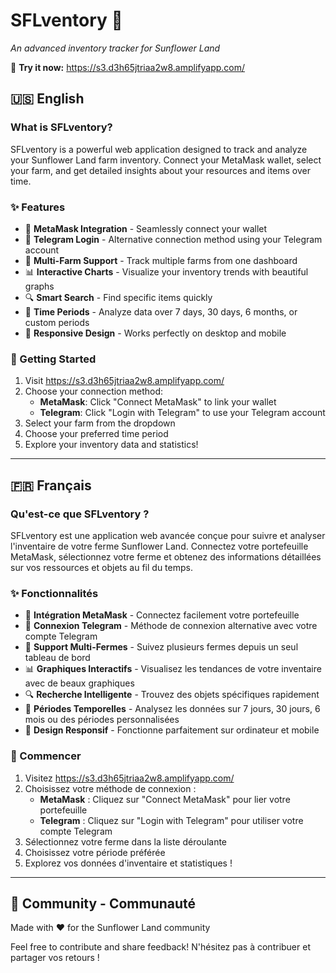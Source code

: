 # SFLventory 🌻

*An advanced inventory tracker for Sunflower Land*

🔗 **Try it now:** https://s3.d3h65jtriaa2w8.amplifyapp.com/

## 🇺🇸 English

### What is SFLventory?

SFLventory is a powerful web application designed to track and analyze your Sunflower Land farm inventory. Connect your MetaMask wallet, select your farm, and get detailed insights about your resources and items over time.

### ✨ Features

- 🔗 **MetaMask Integration** - Seamlessly connect your wallet
- 🤖 **Telegram Login** - Alternative connection method using your Telegram account
- 🏡 **Multi-Farm Support** - Track multiple farms from one dashboard
- 📊 **Interactive Charts** - Visualize your inventory trends with beautiful graphs
- 🔍 **Smart Search** - Find specific items quickly
- 📅 **Time Periods** - Analyze data over 7 days, 30 days, 6 months, or custom periods
- 📱 **Responsive Design** - Works perfectly on desktop and mobile

### 🚀 Getting Started

1. Visit https://s3.d3h65jtriaa2w8.amplifyapp.com/
2. Choose your connection method:
   - **MetaMask**: Click "Connect MetaMask" to link your wallet
   - **Telegram**: Click "Login with Telegram" to use your Telegram account
3. Select your farm from the dropdown
4. Choose your preferred time period
5. Explore your inventory data and statistics!

---

## 🇫🇷 Français

### Qu'est-ce que SFLventory ?

SFLventory est une application web avancée conçue pour suivre et analyser l'inventaire de votre ferme Sunflower Land. Connectez votre portefeuille MetaMask, sélectionnez votre ferme et obtenez des informations détaillées sur vos ressources et objets au fil du temps.

### ✨ Fonctionnalités

- 🔗 **Intégration MetaMask** - Connectez facilement votre portefeuille
- 🤖 **Connexion Telegram** - Méthode de connexion alternative avec votre compte Telegram
- 🏡 **Support Multi-Fermes** - Suivez plusieurs fermes depuis un seul tableau de bord
- 📊 **Graphiques Interactifs** - Visualisez les tendances de votre inventaire avec de beaux graphiques
- 🔍 **Recherche Intelligente** - Trouvez des objets spécifiques rapidement
- 📅 **Périodes Temporelles** - Analysez les données sur 7 jours, 30 jours, 6 mois ou des périodes personnalisées
- 📱 **Design Responsif** - Fonctionne parfaitement sur ordinateur et mobile

### 🚀 Commencer

1. Visitez https://s3.d3h65jtriaa2w8.amplifyapp.com/
2. Choisissez votre méthode de connexion :
   - **MetaMask** : Cliquez sur "Connect MetaMask" pour lier votre portefeuille
   - **Telegram** : Cliquez sur "Login with Telegram" pour utiliser votre compte Telegram
3. Sélectionnez votre ferme dans la liste déroulante
4. Choisissez votre période préférée
5. Explorez vos données d'inventaire et statistiques !

---

## 🤝 Community - Communauté

Made with ❤️ for the Sunflower Land community

Feel free to contribute and share feedback!
N'hésitez pas à contribuer et partager vos retours !